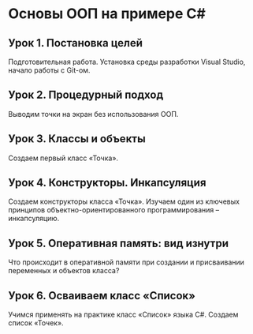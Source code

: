 # Основы ООП на примере C#


## Урок 1. Постановка целей
Подготовительная работа. Установка среды разработки Visual Studio, начало работы с Git-ом.

## Урок 2. Процедурный подход
Выводим точки на экран без использования ООП.

## Урок 3. Классы и объекты
Создаем первый класс «Точка».

## Урок 4. Конструкторы. Инкапсуляция
Создаем конструкторы класса «Точка». 
Изучаем один из ключевых принципов объектно-ориентированного программирования – инкапсуляцию.

## Урок 5. Оперативная память: вид изнутри
Что происходит в оперативной памяти при создании и присваивании переменных и объектов класса?

## Урок 6. Осваиваем класс «Список»
Учимся применять на практике класс «Список» языка C#. Создаем список «Точек».